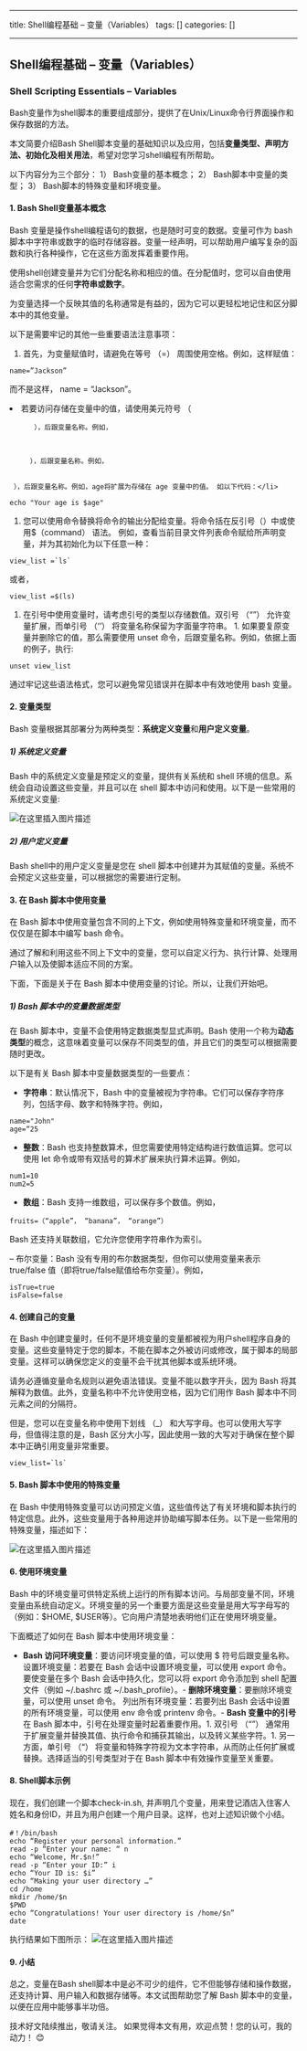 
--- 
title:  Shell编程基础 – 变量（Variables） 
tags: []
categories: [] 

---
## Shell编程基础 – 变量（Variables）

### Shell Scripting Essentials – Variables

>  
 Bash变量作为shell脚本的重要组成部分，提供了在Unix/Linux命令行界面操作和保存数据的方法。 


本文简要介绍Bash Shell脚本变量的基础知识以及应用，包括**变量类型、声明方法、初始化及相关用法**，希望对您学习shell编程有所帮助。

以下内容分为三个部分： 1） Bash变量的基本概念； 2） Bash脚本中变量的类型； 3） Bash脚本的特殊变量和环境变量。

#### 1. Bash Shell变量基本概念

Bash 变量是操作shell编程语句的数据，也是随时可变的数据。变量可作为 bash 脚本中字符串或数字的临时存储容器。变量一经声明，可以帮助用户编写复杂的函数和执行各种操作，它在这些方面发挥着重要作用。

使用shell创建变量并为它们分配名称和相应的值。在分配值时，您可以自由使用适合您需求的任何**字符串或数字**。

为变量选择一个反映其值的名称通常是有益的，因为它可以更轻松地记住和区分脚本中的其他变量。

以下是需要牢记的其他一些重要语法注意事项：
1. 首先，为变量赋值时，请避免在等号 （=） 周围使用空格。例如，这样赋值：
```
name=”Jackson”

```

而不是这样， name = “Jackson”。
<li>若要访问存储在变量中的值，请使用美元符号 （ 
      
       
        
        
          ），后跟变量名称。例如， 
         
        
       
         ），后跟变量名称。例如， 
        
       
     ），后跟变量名称。例如，age将扩展为存储在 age 变量中的值。 如以下代码：</li>
```
echo "Your age is $age"

```
1. 您可以使用命令替换将命令的输出分配给变量。将命令括在反引号（）中或使用$（command） 语法。 例如，查看当前目录文件列表命令赋给所声明变量，并为其初始化为以下任意一种：
```
view_list =`ls` 

```

或者，

```
view_list =$(ls)

```
1.  在引号中使用变量时，请考虑引号的类型以存储数值。双引号 （“”） 允许变量扩展，而单引号 （‘’） 将变量名称保留为字面量字符串。 1.  如果要复原变量并删除它的值，那么需要使用 unset 命令，后跟变量名称。例如，依据上面的例子，执行: 
```
unset view_list

```

通过牢记这些语法格式，您可以避免常见错误并在脚本中有效地使用 bash 变量。

#### 2. 变量类型

Bash 变量根据其部署分为两种类型：**系统定义变量**和**用户定义变量**。

##### 1) 系统定义变量

Bash 中的系统定义变量是预定义的变量，提供有关系统和 shell 环境的信息。系统会自动设置这些变量，并且可以在 shell 脚本中访问和使用。以下是一些常用的系统定义变量:

<img src="https://img-blog.csdnimg.cn/601cacce298a4b76b7cc5a50e0a55d74.png" alt="在这里插入图片描述">

##### 2) 用户定义变量

Bash shell中的用户定义变量是您在 shell 脚本中创建并为其赋值的变量。系统不会预定义这些变量，可以根据您的需要进行定制。

#### 3. 在 Bash 脚本中使用变量

在 Bash 脚本中使用变量包含不同的上下文，例如使用特殊变量和环境变量，而不仅仅是在脚本中编写 bash 命令。

通过了解和利用这些不同上下文中的变量，您可以自定义行为、执行计算、处理用户输入以及使脚本适应不同的方案。

下面，下面是关于在 Bash 脚本中使用变量的讨论。所以，让我们开始吧。

##### 1) Bash 脚本中的变量数据类型

在 Bash 脚本中，变量不会使用特定数据类型显式声明。Bash 使用一个称为**动态类型**的概念，这意味着变量可以保存不同类型的值，并且它们的类型可以根据需要随时更改。

以下是有关 Bash 脚本中变量数据类型的一些要点：
- **字符串**：默认情况下，Bash 中的变量被视为字符串。它们可以保存字符序列，包括字母、数字和特殊字符。例如，
```
name="John"
age=“25

```
- **整数**：Bash 也支持整数算术，但您需要使用特定结构进行数值运算。您可以使用 let 命令或带有双括号的算术扩展来执行算术运算。例如，
```
num1=10
num2=5

```
- **数组**：Bash 支持一维数组，可以保存多个数值。例如，
```
fruits=（“apple”， “banana”， “orange”）

```

Bash 还支持关联数组，它允许您使用字符串作为索引。

– 布尔变量：Bash 没有专用的布尔数据类型，但你可以使用变量来表示 true/false 值（即将true/false赋值给布尔变量）。例如，

```
isTrue=true
isFalse=false

```

#### 4. 创建自己的变量

在 Bash 中创建变量时，任何不是环境变量的变量都被视为用户shell程序自身的变量。这些变量特定于您的脚本，不能在脚本之外被访问或修改，属于脚本的局部变量。这样可以确保您定义的变量不会干扰其他脚本或系统环境。

请务必遵循变量命名规则以避免语法错误。变量不能以数字开头，因为 Bash 将其解释为数值。此外，变量名称中不允许使用空格，因为它们用作 Bash 脚本中不同元素之间的分隔符。

但是，您可以在变量名称中使用下划线 （_） 和大写字母。也可以使用大写字母，但值得注意的是，Bash 区分大小写，因此使用一致的大写对于确保在整个脚本中正确引用变量非常重要。

```
view_list=`ls`

```

#### 5. Bash 脚本中使用的特殊变量

在 Bash 中使用特殊变量可以访问预定义值，这些值传达了有关环境和脚本执行的特定信息。此外，这些变量用于各种用途并协助编写脚本任务。以下是一些常用的特殊变量，描述如下：

<img src="https://img-blog.csdnimg.cn/a6c82182af1c4d19a29cf21c5ba4dfac.png" alt="在这里插入图片描述">

#### 6. 使用环境变量

Bash 中的环境变量可供特定系统上运行的所有脚本访问。与局部变量不同，环境变量由系统自动定义。环境变量的另一个重要方面是这些变量是用大写字母写的（例如：$HOME, $USER等）。它向用户清楚地表明他们正在使用环境变量。

下面概述了如何在 Bash 脚本中使用环境变量：
- **Bash 访问环境变量**：要访问环境变量的值，可以使用 $ 符号后跟变量名称。 设置环境变量：若要在 Bash 会话中设置环境变量，可以使用 export 命令。要使变量在多个 Bash 会话中持久化，您可以将 export 命令添加到 shell 配置文件（例如 ~/.bashrc 或 ~/.bash_profile）。- **删除环境变量**：要删除环境变量，可以使用 unset 命令。 列出所有环境变量：若要列出 Bash 会话中设置的所有环境变量，可以使用 env 命令或 printenv 命令。- **Bash 变量中的引号** 在 Bash 脚本中，引号在处理变量时起着重要作用。1. 双引号 （“”） 通常用于扩展变量并替换其值、执行命令和捕获其输出，以及转义某些字符。1. 另一方面，单引号 （“） 将变量和特殊字符视为文本字符串，从而防止任何扩展或替换。选择适当的引号类型对于在 Bash 脚本中有效操作变量至关重要。
#### 8. Shell脚本示例

现在，我们创建一个脚本check-in.sh, 并声明几个变量，用来登记酒店入住客人姓名和身份ID，并且为用户创建一个用户目录。这样，也对上述知识做个小结。

```
#！/bin/bash
echo “Register your personal information.”
read -p “Enter your name: “ n
echo “Welcome, Mr.$n!”
read -p “Enter your ID:” i
echo “Your ID is: $i”
echo “Making your user directory …”
cd /home
mkdir /home/$n
$PWD
echo “Congratulations! Your user directory is /home/$n”
date

```

执行结果如下图所示： <img src="https://img-blog.csdnimg.cn/3892446aed2e49e3ad27a9db0feed3a3.png" alt="在这里插入图片描述">

#### 9. 小结

总之，变量在Bash shell脚本中是必不可少的组件，它不但能够存储和操作数据，还支持计算、用户输入和数据存储等。本文试图帮助您了解 Bash 脚本中的变量，以便在应用中能够事半功倍。

技术好文陆续推出，敬请关注。 如果觉得本文有用，欢迎点赞！您的认可，我的动力！ 😊
